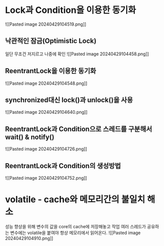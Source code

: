# Lock과 Condition을 이용한 동기화
![[Pasted image 20240429104519.png]]
## 낙관적인 잠금(Optimistic Lock)
일단 무조건 저지르고 나중에 확인
![[Pasted image 20240429104458.png]]
## ReentrantLock을 이용한 동기화
![[Pasted image 20240429104548.png]]
## synchronized대신 lock()과 unlock()을 사용
![[Pasted image 20240429104640.png]]
## ReentrantLock과 Condition으로 스레드를 구분해서 wait() & notify()
![[Pasted image 20240429104726.png]]
## ReentrantLock과 Condition의 생성방법
![[Pasted image 20240429104752.png]]
# volatile - cache와 메모리간의 불일치 해소
성능 향상을 위해 변수의 값을 core의 cache에 저장해놓고 작업
여러 스레드가 공유하는 변수에는 volatile을 붙여야 항상 메모리에서 읽어온다.
![[Pasted image 20240429104910.png]]